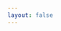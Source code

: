 ```yaml
---
layout: false
---
```


<div ref="el" class="flex h-4 flex-col px-6 pb-5"></div>

<script setup lang="ts">
import { useStyleTag } from '@vueuse/core'
import { onMounted, ref } from 'vue'
import { OhVueIcon as VIcon, addIcons } from 'oh-vue-icons'
import { createApp } from 'whyframe:app'

import dsfrStyles from '@gouvfr/dsfr/dist/dsfr.min.css?inline'
import dsfrIcons from '@gouvfr/dsfr/dist/utility/icons/icons.min.css?inline'

import * as icons from '../src/icons'

addIcons(...Object.values(icons))

useStyleTag(dsfrStyles, { id: 'dsfr' })
useStyleTag(dsfrIcons, { id: 'dsfr-icons' })

const el = ref<HTMLDivElement>()

onMounted(() => {
  if (!el.value || !window.frameElement) return
  document.documentElement.classList.add('vp-raw')
  createApp(el.value)
  ;(window.frameElement as HTMLIFrameElement).style.visibility = 'visible'
})
</script>

